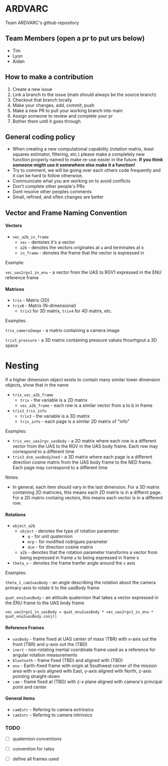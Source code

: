 # ARDVARC
Team ARDVARC's github repository

## Team Members (open a pr to put urs below)
* Tim
* Lyon
* Aidan

## How to make a contribution
1. Create a new issue
2. Link a branch to the issue (main should always be the source branch)
3. Checkout that branch locally
4. Make your changes, add, commit, push
5. Make a new PR to pull your working branch into main
6. Assign someone to review and complete your pr
7. Bother them until it goes through

## General coding policy
- When creating a new computational capability (rotation matrix, least squares estimator, filtering, etc.) please make a completely new  
function properly named to make re-use easier in the future. **If you think someone might use it somewhere else make it a function!**
- Try to comment, we will be going over each others code frequently and it can be hard to follow otherwise. 
- Communicate what you are working on to avoid conflicts
- Don't complete other people's PRs
- Dont resolve other peoples comments
- Small, refined, and often changes are better

## Vector and Frame Naming Convention
#### Vectors
* `vec_a2b_in_frame`
    * `vec` - dentotes it's a vector
    * `a2b` - denotes the vectors originates at `a` and terminates at `b`
    * `in_frame` - denotes the frame that the vector is expressed in

Example:

`vec_uas2rgv1_in_enu` - a vector from the UAS to RGV1 expressed in the ENU reference frame


#### Matrices
* `trix` - Matrix (2D)
* `trixN` - Matrix (N-dimensional)
    * `trix3` for 3D matrix, `trix4` for 4D matrix, etc.

Examples:

`trix_cameraImage` - a matrix containing a camera image

`trix3_pressure` - a 3D matrix containing pressure values thourhgout a 3D space

# Nesting

If a higher dimension object exists to contain many similar lower dimension objects, show that in the name

* `trix_vec_a2b_frame`
    * `trix` - the variable is a 2D matrix
    * `vec_a2b_frame` - each row is a similar vector from a to b in frame
* `trix3_trix_info`
    * `trix3` - the variable is a 3D matrix
    * `trix_info` - each page is a similar 2D matrix of "info"

Examples:

* `trix_vec_uas2rgv_uasBody` - a 2D matrix where each row is a different vector from the UAS to the RGV in the UAS body frame. Each row may correspond to a different time
* `trix3_dcm_uasBody2ned` - a 3D matrix where each page is a different direction cosine matrix from the UAS body frame to the NED frame. Each page may correspond to a different time

Notes:

* In general, each item should vary in the last dimension. For a 3D matrix containing 2D matricies, this means each 2D matrix is in a differnt page. For a 2D matrix containg vectors, this means each vector is in a different row.

#### Rotations
* `object_a2b`
    * `object` - denotes the type of rotation parameter:
        * `q` - for unit quaternion
        * `mrp` - for modified rodrigues parameter
        * `dcm` - for direction cosine matrix
    * `a2b` - denotes that the rotation parameter transforms a vector from being expressed in frame `a` to being expressed in frame `b`
* `theta_x` - denotes the frame tranfer angle around the `x` axis

Examples: 

`theta_1_cam2uasBody` - an angle describing the rotation about the camera primary-axis to rotate it to the uasBody frame

`quat_enu2uasBody` - an attitude quaternion that takes a vector expressed in the ENU frame to the UAS body frame

`vec_uas2rgv1_in_uasBody = quat_enu2uasBody * vec_uas2rgv1_in_enu * quat_enu2uasBody.conj() `


#### Reference Frames
* `uasBody` - frame fixed at UAS center of mass (TBR) with x-axis out the front (TBR) and y-axis out the (TBD)
* `inert` - non-rotating inertial coordinate frame used as a reference for angular rotation measurements
* `bluetooth` - frame fixed (TBD) and aligned with (TBD)
* `enu` - Earth-fixed frame with origin at Southwest corner of the mission area with x-axis aligned with East, y-axis aligned with North, z-axis pointing straight-down
* `cam` - frame fixed at (TBD) with z-x plane aligned with camera's principal point and center


#### General items
* `camExtr` - Refering to camera extrinsics
* `camIntr` - Refering to camera intrinsics


### TODO
- [ ] quaternion conventions
- [ ] convention for rates
- [ ] define all frames used

